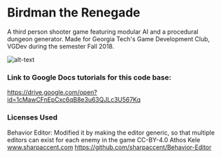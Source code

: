# Birdman the Renegade
A third person shooter game featuring modular AI and a procedural dungeon generator.
Made for Georgia Tech's Game Development Club, VGDev during the semester Fall 2018.

![alt-text](https://i.imgur.com/C5Y2Mit.jpg)

### Link to Google Docs tutorials for this code base: ###
https://drive.google.com/open?id=1cMawCFnEpCxc6qB8e3u63QJLc3U567Kq


### Licenses Used ###
Behavior Editor: 
Modified it by making the editor generic, so that multiple editors can exist for each enemy in the game
CC-BY-4.0 Athos Kele www.sharpaccent.com
https://github.com/sharpaccent/Behavior-Editor
